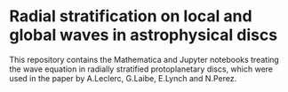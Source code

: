 # Radial stratification on local and global waves in astrophysical discs
This repository contains the Mathematica and Jupyter notebooks treating the wave equation in radially stratified protoplanetary discs,
which were used in the paper by A.Leclerc, G.Laibe, E.Lynch and N.Perez.

